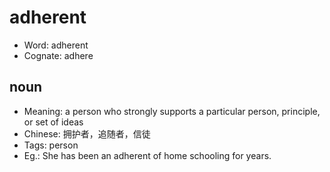 # adherent

- Word: adherent
- Cognate: adhere

## noun

- Meaning: a person who strongly supports a particular person, principle, or set of ideas
- Chinese: 拥护者，追随者，信徒
- Tags: person
- Eg.: She has been an adherent of home schooling for years.

